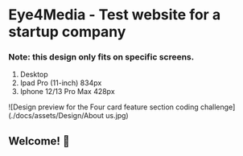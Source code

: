 # Eye4Media - Test website for a startup company

### Note: this design only fits on specific screens.

1. Desktop
2. Ipad Pro (11-inch) 834px
3. Iphone 12/13 Pro Max 428px

![Design preview for the Four card feature section coding challenge](./docs/assets/Design/About us.jpg)

## Welcome! 👋
